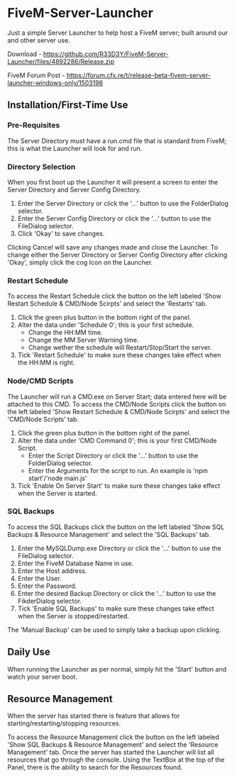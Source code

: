# FiveM-Server-Launcher
Just a simple Server Launcher to help host a FiveM server; built around our and other server use.

Download - https://github.com/R33D3Y/FiveM-Server-Launcher/files/4892286/Release.zip

FiveM Forum Post - https://forum.cfx.re/t/release-beta-fivem-server-launcher-windows-only/1503198

## Installation/First-Time Use
### Pre-Requisites
The Server Directory must have a run.cmd file that is standard from FiveM; this is what the Launcher will look for and run.

### Directory Selection
When you first boot up the Launcher it will present a screen to enter the Server Directory and Server Config Directory.

1. Enter the Server Directory or click the '...' button to use the FolderDialog selector.
2. Enter the Server Config Directory or click the '...' button to use the FileDialog selector.
3. Click 'Okay' to save changes.

Clicking Cancel will save any changes made and close the Launcher.
To change either the Server Directory or Server Config Directory after clicking 'Okay', simply click the cog Icon on the Launcher.

### Restart Schedule
To access the Restart Schedule click the button on the left labeled 'Show Restart Schedule & CMD/Node Scirpts' and select the 'Restarts' tab.

1. Click the green plus button in the bottom right of the panel.
2. Alter the data under 'Schedule 0'; this is your first schedule.
   - Change the HH:MM time.
   - Change the MM Server Warning time.
   - Change wether the schedule will Restart/Stop/Start the server.
3. Tick 'Restart Schedule' to make sure these changes take effect when the HH:MM is right.

### Node/CMD Scripts
The Launcher will run a CMD.exe on Server Start; data entered here will be attached to this CMD.
To access the CMD/Node Scripts click the button on the left labeled 'Show Restart Schedule & CMD/Node Scirpts' and select the 'CMD/Node Scripts' tab.

1. Click the green plus button in the bottom right of the panel.
2. Alter the data under 'CMD Command 0'; this is your first CMD/Node Script.
   - Enter the Script Directory or click the '...' button to use the FolderDialog selector.
   - Enter the Arguments for the script to run. An example is 'npm start'/'node main.js'
3. Tick 'Enable On Server Start' to make sure these changes take effect when the Server is started.

### SQL Backups
To access the SQL Backups click the button on the left labeled 'Show SQL Backups & Resource Management' and select the 'SQL Backups' tab.

1. Enter the MySQLDump.exe Directory or click the '...' button to use the FileDialog selector.
2. Enter the FiveM Database Name in use.
3. Enter the Host address.
4. Enter the User.
5. Enter the Password.
6. Enter the desired Backup Directory or click the '...' button to use the FikderDialog selector.
7. Tick 'Enable SQL Backups' to make sure these changes take effect when the Server is stopped/restarted.

The 'Manual Backup' can be used to simply take a backup upon clicking.

## Daily Use
When running the Launcher as per normal, simply hit the 'Start' button and watch your server boot.

## Resource Management
When the server has started there is feature that allows for starting/restarting/stopping resources.

To access the Resource Management click the button on the left labeled 'Show SQL Backups & Resource Management' and select the 'Resource Management' tab.
Once the server has started the Launcher will list all resources that go through the console.
Using the TextBox at the top of the Panel, there is the ability to search for the Resources found.
